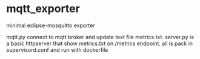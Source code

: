 # mqtt_exporter
minimal eclipse-mosquitto exporter


mqtt.py connect to mqtt broker and update text file metrics.txt.
server.py is a basic httpserver that show metrics.txt on /metrics endpoint.
all is pack in supervisord.conf and run with dockerfile 
